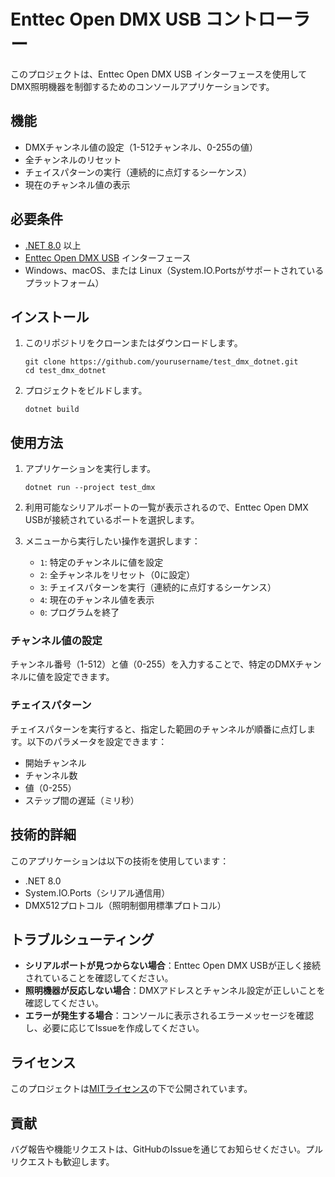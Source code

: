 # Enttec Open DMX USB コントローラー

このプロジェクトは、Enttec Open DMX USB インターフェースを使用してDMX照明機器を制御するためのコンソールアプリケーションです。

## 機能

- DMXチャンネル値の設定（1-512チャンネル、0-255の値）
- 全チャンネルのリセット
- チェイスパターンの実行（連続的に点灯するシーケンス）
- 現在のチャンネル値の表示

## 必要条件

- [.NET 8.0](https://dotnet.microsoft.com/download/dotnet/8.0) 以上
- [Enttec Open DMX USB](https://www.enttec.com/product/lighting-communication-protocols/dmx512/open-dmx-usb/) インターフェース
- Windows、macOS、または Linux（System.IO.Portsがサポートされているプラットフォーム）

## インストール

1. このリポジトリをクローンまたはダウンロードします。
   ```
   git clone https://github.com/yourusername/test_dmx_dotnet.git
   cd test_dmx_dotnet
   ```

2. プロジェクトをビルドします。
   ```
   dotnet build
   ```

## 使用方法

1. アプリケーションを実行します。
   ```
   dotnet run --project test_dmx
   ```

2. 利用可能なシリアルポートの一覧が表示されるので、Enttec Open DMX USBが接続されているポートを選択します。

3. メニューから実行したい操作を選択します：
   - `1`: 特定のチャンネルに値を設定
   - `2`: 全チャンネルをリセット（0に設定）
   - `3`: チェイスパターンを実行（連続的に点灯するシーケンス）
   - `4`: 現在のチャンネル値を表示
   - `0`: プログラムを終了

### チャンネル値の設定

チャンネル番号（1-512）と値（0-255）を入力することで、特定のDMXチャンネルに値を設定できます。

### チェイスパターン

チェイスパターンを実行すると、指定した範囲のチャンネルが順番に点灯します。以下のパラメータを設定できます：
- 開始チャンネル
- チャンネル数
- 値（0-255）
- ステップ間の遅延（ミリ秒）

## 技術的詳細

このアプリケーションは以下の技術を使用しています：
- .NET 8.0
- System.IO.Ports（シリアル通信用）
- DMX512プロトコル（照明制御用標準プロトコル）

## トラブルシューティング

- **シリアルポートが見つからない場合**：Enttec Open DMX USBが正しく接続されていることを確認してください。
- **照明機器が反応しない場合**：DMXアドレスとチャンネル設定が正しいことを確認してください。
- **エラーが発生する場合**：コンソールに表示されるエラーメッセージを確認し、必要に応じてIssueを作成してください。

## ライセンス

このプロジェクトは[MITライセンス](LICENSE)の下で公開されています。

## 貢献

バグ報告や機能リクエストは、GitHubのIssueを通じてお知らせください。プルリクエストも歓迎します。
